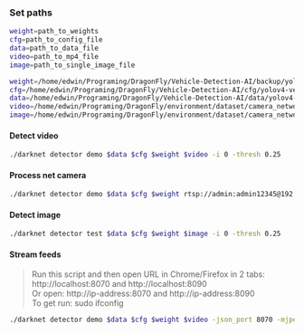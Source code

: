 ### Set paths
```bash
weight=path_to_weights
cfg=path_to_config_file
data=path_to_data_file
video=path_to_mp4_file
image=path_to_single_image_file
```

```bash
weight=/home/edwin/Programing/DragonFly/Vehicle-Detection-AI/backup/yolov4-vehicle_best.weights
cfg=/home/edwin/Programing/DragonFly/Vehicle-Detection-AI/cfg/yolov4-vehicle.cfg
data=/home/edwin/Programing/DragonFly/Vehicle-Detection-AI/data/yolov4-vehicle.data
video=/home/edwin/Programing/DragonFly/environment/dataset/camera_network/video16.mp4
image=/home/edwin/Programing/DragonFly/environment/dataset/camera_network/video-frames/v06frame-13199.jpg
```

#### Detect video
```bash
./darknet detector demo $data $cfg $weight $video -i 0 -thresh 0.25
```

#### Process net camera
```bash
./darknet detector demo $data $cfg $weight rtsp://admin:admin12345@192.168.0.228:554 -i 0 -thresh 0.25
```

#### Detect image
```bash
./darknet detector test $data $cfg $weight $image -i 0 -thresh 0.25
```

#### Stream feeds
> Run this script and then open URL in Chrome/Firefox in 2 tabs: http://localhost:8070 and http://localhost:8090 <br>
> Or open: http://ip-address:8070 and http://ip-address:8090 <br>
> To get <ip-address> run: sudo ifconfig

```bash
./darknet detector demo $data $cfg $weight $video -json_port 8070 -mjpeg_port 8090 -ext_output
```
